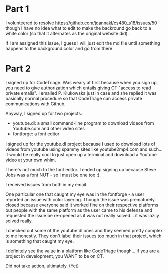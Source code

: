 # Part 1

I volunteered to resolve https://github.com/joannakl/cs480_s18/issues/50 though I have no idea what to edit to make the backround go back to a white color (so that it alternates as the original website did). 

If I am assigned this issue, I guess I will just edit the md file until something happens to the background color and go from there.


# Part 2

I signed up for CodeTriage. Was weary at first because when you sign up, you need to give authorization which entails giving CT "access to read private emails". I emailed P. Klukowska just in case and she replied it was basically normal procedure so that CodeTriage can access private communications with Github. 

Anyway, I signed up for two projects:
- youtube.dl: a small command-line program to download videos from Youtube.com and other video sites
- fontforge: a font editor

I signed up for the youtube.dl project because I used to download lots of videos from youtube using spammy sites like youtube2mp4.com and such... it would be really cool to just open up a terminal and download a Youtube video at your own whim.

There's not much to the font editor. I ended up signing up because Steve Jobs was a font NUT - so I must be one too :).

I received issues from both in my email.

One particular one that caught my eye was in the fontforge - a user reported an issue with color layering. Though the issue was prematurely closed because everyone said it worked fine on their respective platforms but people with the same platform as the user came to his defense and requested the issue be re-opened as it was not really solved... it was lazily solved really. 

I checked out some of the youtube.dl ones and they seemed pretty complex to me honestly. They don't label their issues too much in that project, which is something that caught my eye.

I definitely see the value in a platform like CodeTriage though... if you are a project in development, you WANT to be on CT.

Did not take action, ultimately. (Yet)
